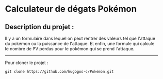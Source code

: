 # Calculateur de dégats Pokémon

## Description du projet :

Il y a un formulaire dans lequel on peut rentrer des valeurs tel que l'attaque du pokémon ou la puissance de l'attaque. Et enfin, une formule qui calcule le nombre de PV perdus pour le pokémon qui se prend l'attaque.

---
Pour cloner le projet :

`git clone https://github.com/hugogos-c/Pokemon.git`
